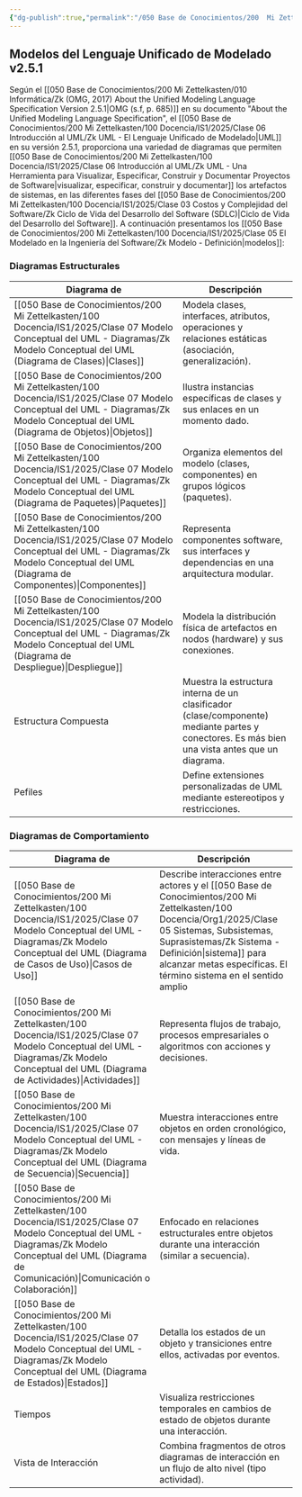 ```yaml
---
{"dg-publish":true,"permalink":"/050 Base de Conocimientos/200  Mi Zettelkasten/100 Docencia/IS1/2025/Clase 06 Introducción al UML/Zk Diagramas del Lenguaje Unificado de Modelado (UML) v2.5.1/","tags":["digitalGarden"]}
---
```


## Modelos del Lenguaje Unificado de Modelado v2.5.1

Según el [[050 Base de Conocimientos/200  Mi Zettelkasten/010 Informática/Zk (OMG, 2017) About the Unified Modeling Language Specification Version 2.5.1\|OMG (s.f, p. 685)]]  en su documento "About the Unified Modeling Language Specification", el [[050 Base de Conocimientos/200  Mi Zettelkasten/100 Docencia/IS1/2025/Clase 06 Introducción al UML/Zk UML - El Lenguaje Unificado de Modelado\|UML]] en su versión 2.5.1, proporciona una variedad de diagramas que permiten [[050 Base de Conocimientos/200  Mi Zettelkasten/100 Docencia/IS1/2025/Clase 06 Introducción al UML/Zk UML - Una Herramienta para Visualizar, Especificar, Construir y Documentar Proyectos de Software\|visualizar, especificar, construir y documentar]] los artefactos de sistemas, en las diferentes fases del [[050 Base de Conocimientos/200  Mi Zettelkasten/100 Docencia/IS1/2025/Clase 03 Costos y Complejidad del Software/Zk Ciclo de Vida del Desarrollo del Software (SDLC)\|Ciclo de Vida del Desarrollo del Software]]. A continuación presentamos los [[050 Base de Conocimientos/200  Mi Zettelkasten/100 Docencia/IS1/2025/Clase 05 El Modelado en la Ingeniería del Software/Zk Modelo - Definición\|modelos]]:

### Diagramas Estructurales

| Diagrama de                                     | Descripción                                                                                                                                    |
| ----------------------------------------------- | ---------------------------------------------------------------------------------------------------------------------------------------------- |
| [[050 Base de Conocimientos/200  Mi Zettelkasten/100 Docencia/IS1/2025/Clase 07 Modelo Conceptual del UML - Diagramas/Zk Modelo Conceptual del UML (Diagrama de Clases)\|Clases]]           | Modela clases, interfaces, atributos, operaciones y relaciones estáticas (asociación, generalización).                                         |
| [[050 Base de Conocimientos/200  Mi Zettelkasten/100 Docencia/IS1/2025/Clase 07 Modelo Conceptual del UML - Diagramas/Zk Modelo Conceptual del UML (Diagrama de Objetos)\|Objetos]]         | Ilustra instancias específicas de clases y sus enlaces en un momento dado.                                                                     |
| [[050 Base de Conocimientos/200  Mi Zettelkasten/100 Docencia/IS1/2025/Clase 07 Modelo Conceptual del UML - Diagramas/Zk Modelo Conceptual del UML (Diagrama de Paquetes)\|Paquetes]]       | Organiza elementos del modelo (clases, componentes) en grupos lógicos (paquetes).                                                              |
| [[050 Base de Conocimientos/200  Mi Zettelkasten/100 Docencia/IS1/2025/Clase 07 Modelo Conceptual del UML - Diagramas/Zk Modelo Conceptual del UML (Diagrama de Componentes)\|Componentes]] | Representa componentes software, sus interfaces y dependencias en una arquitectura modular.                                                    |
| [[050 Base de Conocimientos/200  Mi Zettelkasten/100 Docencia/IS1/2025/Clase 07 Modelo Conceptual del UML - Diagramas/Zk Modelo Conceptual del UML (Diagrama de Despliegue)\|Despliegue]]   | Modela la distribución física de artefactos en nodos (hardware) y sus conexiones.                                                              |
| Estructura Compuesta                            | Muestra la estructura interna de un clasificador (clase/componente) mediante partes y conectores. Es más bien una vista antes que un diagrama. |
| Pefiles                                         | Define extensiones personalizadas de UML mediante estereotipos y restricciones.                                                                |

### Diagramas de Comportamiento

| Diagrama de                                                      | Descripción                                                                                                                                             |
| ---------------------------------------------------------------- | ------------------------------------------------------------------------------------------------------------------------------------------------------- |
| [[050 Base de Conocimientos/200  Mi Zettelkasten/100 Docencia/IS1/2025/Clase 07 Modelo Conceptual del UML - Diagramas/Zk Modelo Conceptual del UML (Diagrama de Casos de Uso)\|Casos de Uso]]                | Describe interacciones entre actores y el [[050 Base de Conocimientos/200  Mi Zettelkasten/100 Docencia/Org1/2025/Clase 05 Sistemas, Subsistemas, Suprasistemas/Zk Sistema - Definición\|sistema]] para alcanzar metas específicas. El término sistema en el sentido amplio |
| [[050 Base de Conocimientos/200  Mi Zettelkasten/100 Docencia/IS1/2025/Clase 07 Modelo Conceptual del UML - Diagramas/Zk Modelo Conceptual del UML (Diagrama de Actividades)\|Actividades]]                  | Representa flujos de trabajo, procesos empresariales o algoritmos con acciones y decisiones.                                                            |
| [[050 Base de Conocimientos/200  Mi Zettelkasten/100 Docencia/IS1/2025/Clase 07 Modelo Conceptual del UML - Diagramas/Zk Modelo Conceptual del UML (Diagrama de Secuencia)\|Secuencia]]                      | Muestra interacciones entre objetos en orden cronológico, con mensajes y líneas de vida.                                                                |
| [[050 Base de Conocimientos/200  Mi Zettelkasten/100 Docencia/IS1/2025/Clase 07 Modelo Conceptual del UML - Diagramas/Zk Modelo Conceptual del UML (Diagrama de Comunicación)\|Comunicación o Colaboración]] | Enfocado en relaciones estructurales entre objetos durante una interacción (similar a secuencia).                                                       |
| [[050 Base de Conocimientos/200  Mi Zettelkasten/100 Docencia/IS1/2025/Clase 07 Modelo Conceptual del UML - Diagramas/Zk Modelo Conceptual del UML (Diagrama de Estados)\|Estados]]                          | Detalla los estados de un objeto y transiciones entre ellos, activadas por eventos.                                                                     |
| Tiempos                                                          | Visualiza restricciones temporales en cambios de estado de objetos durante una interacción.                                                             |
| Vista de Interacción                                             | Combina fragmentos de otros diagramas de interacción en un flujo de alto nivel (tipo actividad).                                                        |
